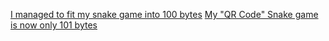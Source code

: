 
[I managed to fit my snake game into 100 bytes](https://old.reddit.com/r/programming/comments/15dnppf/i_managed_to_fit_my_snake_game_into_100_bytes/)
[My "QR Code" Snake game is now only 101 bytes](https://old.reddit.com/r/programming/comments/15ab4ct/my_qr_code_snake_game_is_now_only_101_bytes/)

